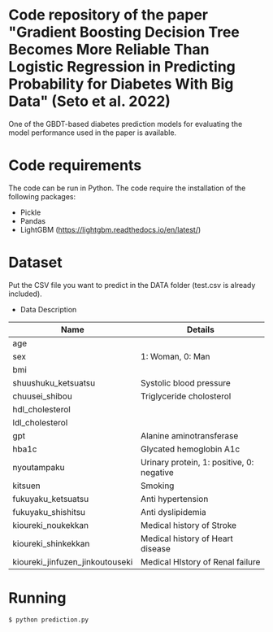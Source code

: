 # Code repository of the paper "Gradient Boosting Decision Tree Becomes More Reliable Than Logistic Regression in Predicting Probability for Diabetes With Big Data" (Seto et al. 2022) 

One of the GBDT-based diabetes prediction models for evaluating the model performance used in the paper is available.

# Code requirements
The code can be run in Python. The code require the installation of the following packages:

- Pickle
- Pandas
- LightGBM (https://lightgbm.readthedocs.io/en/latest/)

# Dataset
Put the CSV file you want to predict in the DATA folder (test.csv is already included).

- Data Description

|Name|Details|
|---|---|
|age| |
|sex|1: Woman, 0: Man|
|bmi| |
|shuushuku_ketsuatsu| Systolic blood pressure|
|chuusei_shibou| Triglyceride cholosterol|
|hdl_cholesterol| |
|ldl_cholesterol| |
|gpt| Alanine aminotransferase|
|hba1c| Glycated hemoglobin A1c|
|nyoutampaku| Urinary protein, 1: positive, 0: negative|
|kitsuen| Smoking|
|fukuyaku_ketsuatsu| Anti hypertension|
|fukuyaku_shishitsu| Anti dyslipidemia|
|kioureki_noukekkan| Medical history of Stroke|
|kioureki_shinkekkan| Medical history of Heart disease|
|kioureki_jinfuzen_jinkoutouseki| Medical HIstory of Renal failure|

# Running
```
$ python prediction.py
```
